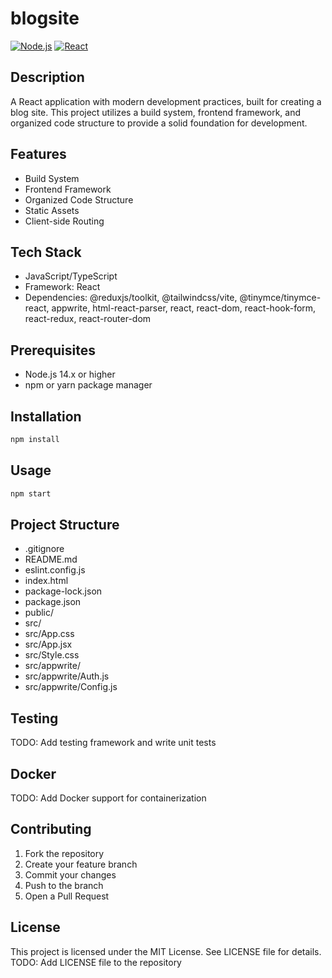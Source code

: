 # blogsite
[![Node.js](https://img.shields.io/badge/Node.js-14.x-yellow?style=flat-square)](https://nodejs.org/)
[![React](https://img.shields.io/badge/React-19.x-blue?style=flat-square)](https://reactjs.org/)

## Description
A React application with modern development practices, built for creating a blog site. This project utilizes a build system, frontend framework, and organized code structure to provide a solid foundation for development.

## Features
* Build System
* Frontend Framework
* Organized Code Structure
* Static Assets
* Client-side Routing

## Tech Stack
* JavaScript/TypeScript
* Framework: React
* Dependencies: @reduxjs/toolkit, @tailwindcss/vite, @tinymce/tinymce-react, appwrite, html-react-parser, react, react-dom, react-hook-form, react-redux, react-router-dom

## Prerequisites
* Node.js 14.x or higher
* npm or yarn package manager

## Installation
```bash
npm install
```

## Usage
```bash
npm start
```

## Project Structure
* .gitignore
* README.md
* eslint.config.js
* index.html
* package-lock.json
* package.json
* public/
* src/
* src/App.css
* src/App.jsx
* src/Style.css
* src/appwrite/
* src/appwrite/Auth.js
* src/appwrite/Config.js

## Testing
TODO: Add testing framework and write unit tests

## Docker
TODO: Add Docker support for containerization

## Contributing
1. Fork the repository
2. Create your feature branch
3. Commit your changes
4. Push to the branch
5. Open a Pull Request

## License
This project is licensed under the MIT License. See LICENSE file for details. TODO: Add LICENSE file to the repository